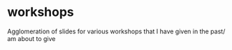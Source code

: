 # workshops
Agglomeration of slides for various workshops that I have given in the past/ am about to give
